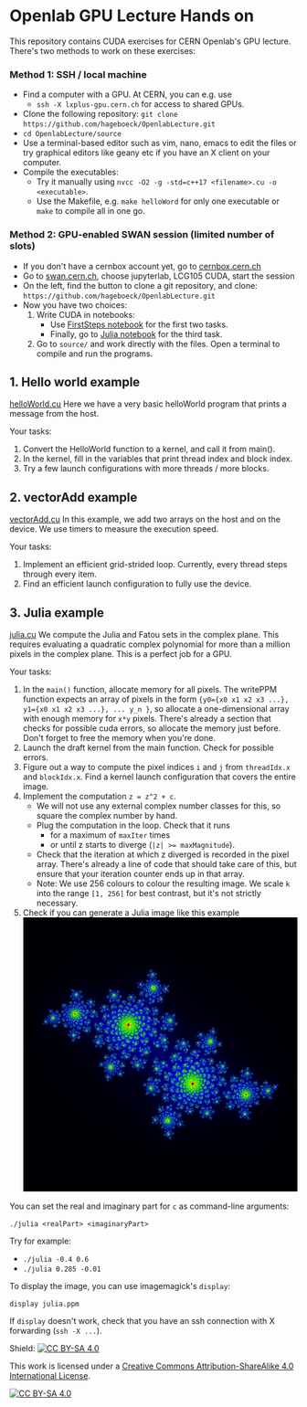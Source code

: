 # Openlab GPU Lecture Hands on

This repository contains CUDA exercises for CERN Openlab's GPU lecture. There's two methods to work on these exercises:

### Method 1: SSH / local machine
- Find a computer with a GPU. At CERN, you can e.g. use
  - `ssh -X lxplus-gpu.cern.ch`
  for access to shared GPUs.
- Clone the following repository: `git clone https://github.com/hageboeck/OpenlabLecture.git`
- `cd OpenlabLecture/source`
- Use a terminal-based editor such as vim, nano, emacs to edit the files or try graphical editors like geany etc if you have an X client on your computer.
- Compile the executables:
    - Try it manually using `nvcc -O2 -g -std=c++17 <filename>.cu -o <executable>`.
    - Use the Makefile, e.g. `make helloWord` for only one executable or `make` to compile all in one go.


### Method 2: GPU-enabled SWAN session (limited number of slots)
- If you don't have a cernbox account yet, go to [cernbox.cern.ch](https://cernbox.cern.ch)
- Go to [swan.cern.ch](https://swan.cern.ch), choose jupyterlab, LCG105 CUDA, start the session
- On the left, find the button to clone a git repository, and clone:
  `https://github.com/hageboeck/OpenlabLecture.git`
- Now you have two choices:
  1. Write CUDA in notebooks:
     - Use [FirstSteps notebook](FirstSteps.ipynb) for the first two tasks.
     - Finally, go to [Julia notebook](Julia.ipynb) for the third task.
  2. Go to `source/` and work directly with the files. Open a terminal to compile and run the programs.


## 1. Hello world example
[helloWorld.cu](source/helloWorld.cu)
Here we have a very basic helloWorld program that prints a message from the host.

Your tasks:
1. Convert the HelloWorld function to a kernel, and call it from main().
1. In the kernel, fill in the variables that print thread index and block index.
1. Try a few launch configurations with more threads / more blocks.

## 2. vectorAdd example
[vectorAdd.cu](source/vectorAdd.cu)
In this example, we add two arrays on the host and on the device. We use timers to measure the execution speed.

Your tasks:
1. Implement an efficient grid-strided loop. Currently, every thread steps through every item.
1. Find an efficient launch configuration to fully use the device.


## 3. Julia example
[julia.cu](source/julia.cu)
We compute the Julia and Fatou sets in the complex plane. This requires evaluating a quadratic complex polynomial for more than a million pixels in the complex plane. This is a perfect job for a GPU.

Your tasks:
1. In the `main()` function, allocate memory for all pixels. The writePPM function expects an array of pixels in the form `{y0={x0 x1 x2 x3 ...}, y1={x0 x1 x2 x3 ...}, ... y_n }`, so allocate a one-dimensional array with enough memory for `x*y` pixels. There's already a section that checks for possible cuda errors, so allocate the memory just before. Don't forget to free the memory when you're done.
1. Launch the draft kernel from the main function. Check for possible errors.
1. Figure out a way to compute the pixel indices `i` and `j` from `threadIdx.x` and `blockIdx.x`. Find a kernel launch configuration that covers the entire image.
1. Implement the computation `z = z^2 + c`.
    - We will not use any external complex number classes for this, so square the complex number by hand.
    - Plug the computation in the loop. Check that it runs
        - for a maximum of `maxIter` times
        - or until z starts to diverge (`|z| >= maxMagnitude`).
    - Check that the iteration at which z diverged is recorded in the pixel array. There's already a line of code that should take care of this, but ensure that your iteration counter ends up in that array.
    - Note: We use 256 colours to colour the resulting image. We scale `k` into the range `[1, 256]` for best contrast, but it's not strictly necessary.
1. Check if you can generate a Julia image like this example ![JuliaExample](juliaExample.png)

You can set the real and imaginary part for `c` as command-line arguments:
```
./julia <realPart> <imaginaryPart>
```

Try for example:
- `./julia -0.4 0.6`
- `./julia 0.285 -0.01`

To display the image, you can use imagemagick's `display`:
```
display julia.ppm
```
If `display` doesn't work, check that you have an ssh connection with X forwarding (`ssh -X ...`).


Shield: [![CC BY-SA 4.0][cc-by-sa-shield]][cc-by-sa]

This work is licensed under a
[Creative Commons Attribution-ShareAlike 4.0 International License][cc-by-sa].

[![CC BY-SA 4.0][cc-by-sa-image]][cc-by-sa]

[cc-by-sa]: http://creativecommons.org/licenses/by-sa/4.0/
[cc-by-sa-image]: https://licensebuttons.net/l/by-sa/4.0/88x31.png
[cc-by-sa-shield]: https://img.shields.io/badge/License-CC%20BY--SA%204.0-lightgrey.svg
